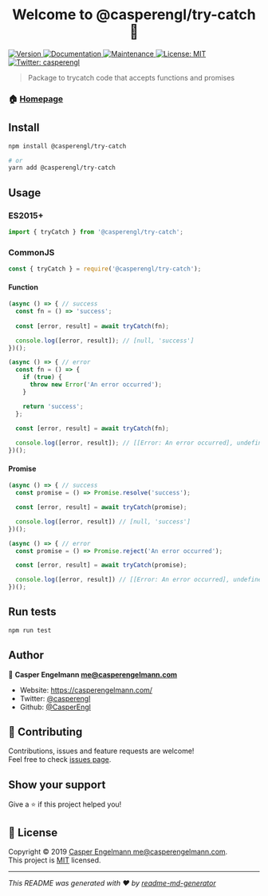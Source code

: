 <h1 align="center">Welcome to @casperengl/try-catch 👋</h1>
<p>
  <a href="https://www.npmjs.com/package/@casperengl/try-catch" target="_blank">
    <img alt="Version" src="https://img.shields.io/npm/v/@casperengl/try-catch.svg">
  </a>
  <a href="https://github.com/CasperEngl/try-catch#readme" target="_blank">
    <img alt="Documentation" src="https://img.shields.io/badge/documentation-yes-brightgreen.svg" />
  </a>
  <a href="https://github.com/CasperEngl/try-catch/graphs/commit-activity" target="_blank">
    <img alt="Maintenance" src="https://img.shields.io/badge/Maintained%3F-yes-green.svg" />
  </a>
  <a href="https://github.com/CasperEngl/try-catch/blob/master/LICENSE" target="_blank">
    <img alt="License: MIT" src="https://img.shields.io/github/license/CasperEngl/@casperengl/try-catch" />
  </a>
  <a href="https://twitter.com/casperengl" target="_blank">
    <img alt="Twitter: casperengl" src="https://img.shields.io/twitter/follow/casperengl.svg?style=social" />
  </a>
</p>

> Package to trycatch code that accepts functions and promises

### 🏠 [Homepage](https://github.com/CasperEngl/try-catch#readme)

## Install

```sh
npm install @casperengl/try-catch

# or
yarn add @casperengl/try-catch
```

## Usage

### ES2015+

```js
import { tryCatch } from '@casperengl/try-catch';
```

### CommonJS

```js
const { tryCatch } = require('@casperengl/try-catch');
```

#### Function

```js
(async () => { // success
  const fn = () => 'success';
  
  const [error, result] = await tryCatch(fn);

  console.log([error, result]); // [null, 'success']
})();

(async () => { // error
  const fn = () => {
    if (true) {
      throw new Error('An error occurred');
    }

    return 'success';
  };
  
  const [error, result] = await tryCatch(fn);

  console.log([error, result]); // [[Error: An error occurred], undefined]
})();
```

#### Promise

```js
(async () => { // success
  const promise = () => Promise.resolve('success');

  const [error, result] = await tryCatch(promise);

  console.log([error, result]) // [null, 'success']
})();

(async () => { // error
  const promise = () => Promise.reject('An error occurred');

  const [error, result] = await tryCatch(promise);

  console.log([error, result]) // [[Error: An error occurred], undefined]
})();
```

## Run tests

```sh
npm run test
```

## Author

👤 **Casper Engelmann <me@casperengelmann.com>**

* Website: https://casperengelmann.com/
* Twitter: [@casperengl](https://twitter.com/casperengl)
* Github: [@CasperEngl](https://github.com/CasperEngl)

## 🤝 Contributing

Contributions, issues and feature requests are welcome!<br />Feel free to check [issues page](https://github.com/CasperEngl/try-catch/issues).

## Show your support

Give a ⭐️ if this project helped you!

## 📝 License

Copyright © 2019 [Casper Engelmann <me@casperengelmann.com>](https://github.com/CasperEngl).<br />
This project is [MIT](https://github.com/CasperEngl/try-catch/blob/master/LICENSE) licensed.

***
_This README was generated with ❤️ by [readme-md-generator](https://github.com/kefranabg/readme-md-generator)_